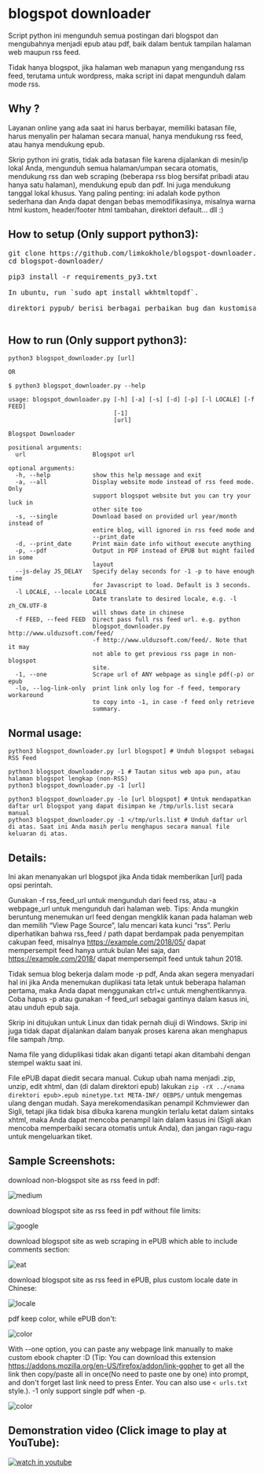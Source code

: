 # blogspot downloader

Script python ini mengunduh semua postingan dari blogspot dan mengubahnya menjadi epub atau pdf, baik dalam bentuk tampilan halaman web maupun rss feed.

Tidak hanya blogspot, jika halaman web manapun yang mengandung rss feed, terutama untuk wordpress, maka script ini dapat mengunduh dalam mode rss.

## Why ?

Layanan online yang ada saat ini harus berbayar, memiliki batasan file, harus menyalin per halaman secara manual, hanya mendukung rss feed, atau hanya mendukung epub. 

Skrip python ini gratis, tidak ada batasan file karena dijalankan di mesin/ip lokal Anda, mengunduh semua halaman/umpan secara otomatis, mendukung rss dan web scraping (beberapa rss blog bersifat pribadi atau hanya satu halaman), mendukung epub dan pdf. Ini juga mendukung tanggal lokal khusus. Yang paling penting: ini adalah kode python sederhana dan Anda dapat dengan bebas memodifikasinya, misalnya warna html kustom, header/footer html tambahan, direktori default... dll :)

## How to setup (Only support python3):

<pre>
git clone https://github.com/limkokhole/blogspot-downloader.git
cd blogspot-downloader/

pip3 install -r requirements_py3.txt 

In ubuntu, run `sudo apt install wkhtmltopdf`.
    
direktori pypub/ berisi berbagai perbaikan bug dan kustomisasi dari <a href=“https://github.com/wcember/pypub”>Pypub</a> yang asli, dan diuji di python 3.8.5

</pre>

## How to run (Only support python3):

    python3 blogspot_downloader.py [url]

    OR

    $ python3 blogspot_downloader.py --help

    usage: blogspot_downloader.py [-h] [-a] [-s] [-d] [-p] [-l LOCALE] [-f FEED]
                                  [-1]
                                  [url]

    Blogspot Downloader

    positional arguments:
      url                   Blogspot url

    optional arguments:
      -h, --help            show this help message and exit
      -a, --all             Display website mode instead of rss feed mode. Only
                            support blogspot website but you can try your luck in
                            other site too
      -s, --single          Download based on provided url year/month instead of
                            entire blog, will ignored in rss feed mode and
                            --print_date
      -d, --print_date      Print main date info without execute anything
      -p, --pdf             Output in PDF instead of EPUB but might failed in some
                            layout
      --js-delay JS_DELAY   Specify delay seconds for -1 -p to have enough time
                            for Javascript to load. Default is 3 seconds.
      -l LOCALE, --locale LOCALE
                            Date translate to desired locale, e.g. -l zh_CN.UTF-8
                            will shows date in chinese
      -f FEED, --feed FEED  Direct pass full rss feed url. e.g. python
                            blogspot_downloader.py http://www.ulduzsoft.com/feed/
                            -f http://www.ulduzsoft.com/feed/. Note that it may
                            not able to get previous rss page in non-blogspot
                            site.
      -1, --one             Scrape url of ANY webpage as single pdf(-p) or epub
      -lo, --log-link-only  print link only log for -f feed, temporary workaround
                            to copy into -1, in case -f feed only retrieve
                            summary.

## Normal usage:

    python3 blogspot_downloader.py [url blogspot] # Unduh blogspot sebagai RSS Feed

    python3 blogspot_downloader.py -1 # Tautan situs web apa pun, atau halaman blogspot lengkap (non-RSS)
    python3 blogspot_downloader.py -1 [url]

    python3 blogspot_downloader.py -lo [url blogspot] # Untuk mendapatkan daftar url blogspot yang dapat disimpan ke /tmp/urls.list secara manual
    python3 blogspot_downloader.py -1 </tmp/urls.list # Unduh daftar url di atas. Saat ini Anda masih perlu menghapus secara manual file keluaran di atas.
    
## Details:

Ini akan menanyakan url blogspot jika Anda tidak memberikan [url] pada opsi perintah.

Gunakan -f rss_feed_url untuk mengunduh dari feed rss, atau -a webpage_url untuk mengunduh dari halaman web. Tips: Anda mungkin beruntung menemukan url feed dengan mengklik kanan pada halaman web dan memilih “View Page Source”, lalu mencari kata kunci “rss”. Perlu diperhatikan bahwa rss_feed / path dapat berdampak pada penyempitan cakupan feed, misalnya https://example.com/2018/05/ dapat mempersempit feed hanya untuk bulan Mei saja, dan https://example.com/2018/ dapat mempersempit feed untuk tahun 2018.

Tidak semua blog bekerja dalam mode -p pdf, Anda akan segera menyadari hal ini jika Anda menemukan duplikasi tata letak untuk beberapa halaman pertama, maka Anda dapat menggunakan ctrl+c untuk menghentikannya. Coba hapus -p atau gunakan -f feed_url sebagai gantinya dalam kasus ini, atau unduh epub saja.

Skrip ini ditujukan untuk Linux dan tidak pernah diuji di Windows. Skrip ini juga tidak dapat dijalankan dalam banyak proses karena akan menghapus file sampah /tmp.

Nama file yang diduplikasi tidak akan diganti tetapi akan ditambahi dengan stempel waktu saat ini.

File ePUB dapat diedit secara manual. Cukup ubah nama menjadi .zip, unzip, edit xhtml, dan (di dalam direktori epub) lakukan `zip -rX ../<nama direktori epub>.epub minetype.txt META-INF/ OEBPS/` untuk mengemas ulang dengan mudah.  Saya merekomendasikan penampil Kchmviewer dan Sigli, tetapi jika tidak bisa dibuka karena mungkin terlalu ketat dalam sintaks xhtml, maka Anda dapat mencoba penampil lain dalam kasus ini (Sigli akan mencoba memperbaiki secara otomatis untuk Anda), dan jangan ragu-ragu untuk mengeluarkan tiket.

## Sample Screenshots:

download non-blogspot site as rss feed in pdf:  

![medium](/images/medium.png?raw=true "download non-blogspot site as rss feed in pdf")  

download blogspot site as rss feed in pdf without file limits:

![google](/images/google.png?raw=true "download blogspot site as rss feed in pdf without file limits")  

download blogspot site as web scraping in ePUB which able to include comments section:

![eat](/images/eat.png?raw=true "download blogspot site as web scraping in ePUB")

download blogspot site as rss feed in ePUB, plus custom locale date in Chinese:  

![locale](/images/locale.png?raw=true "download blogspot site as rss feed in ePUB, plus custom locale")

pdf keep color, while ePUB don't:  

![color](/images/color.png?raw=true "pdf keep color, while ePUB don't")

With --one option, you can paste any webpage link manually to make custom ebook chapter :D (Tip: You can download this extension https://addons.mozilla.org/en-US/firefox/addon/link-gopher to get all the link then copy/paste all in once(No need to paste one by one) into prompt, and don't forget last link need to press Enter. You can also use `< urls.txt` style.). -1 only support single pdf when -p.

![color](/images/perl.png?raw=true "You can even paste any webpage link to create a nice ePUB ebook :D")

## Demonstration video (Click image to play at YouTube): ##
[![watch in youtube](https://i.ytimg.com/vi/B6QzTmMglEo/hqdefault.jpg)](https://www.youtube.com/watch?v=B6QzTmMglEo "Blogspot_downloader")


